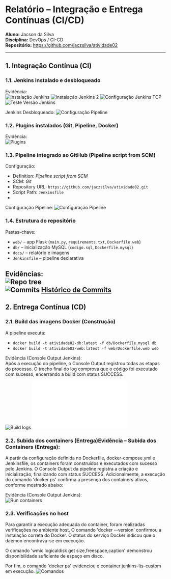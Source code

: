 # Relatório – Integração e Entrega Contínuas (CI/CD)
**Aluno:** Jacson da Silva  
**Disciplina:** DevOps / CI-CD  
**Repositório:** https://github.com/jaczsilva/atividade02

---

## 1. Integração Contínua (CI)

### 1.1. Jenkins instalado e desbloqueado
Evidência:  
![Instalação Jenkins](../img/tela1-instalacaoplugins.png)
![Instalação Jenkins 2](../img/tela2-instalacaoJenkins.png)
![Configuração Jenkins TCP](../img/tela3-apontandoJenkinsTCP.png)
![Teste Versão Jenkins](../img/tela4-testeVersaoJenkins.png)

Jenkins Desbloqueado:
![Configuração Pipeline](../img/tela6-JenkinsDesbloqueado.png)

### 1.2. Plugins instalados (Git, Pipeline, Docker)
Evidência:  
![Plugins](../img/tela7-JenkinsComplementos.png)

### 1.3. Pipeline integrado ao GitHub (Pipeline script from SCM)
Configuração:
- Definition: *Pipeline script from SCM*
- SCM: *Git*
- Repository URL: `https://github.com/jaczsilva/atividade02.git`
- Script Path: `Jenkinsfile`
- 
Configuração Pipeline:
![Configuração Pipeline](../img/tela5-JenkinsConfiguracaoPipeline.png)


### 1.4. Estrutura do repositório
Pastas-chave:
- `web/` – app Flask (`main.py`, `requirements.txt`, `Dockerfile.web`)
- `db/` – inicialização MySQL (`codigo.sql`, `Dockerfile.mysql`)
- `docs/` – relatório e imagens
- `Jenkinsfile` – pipeline declarativa

Evidências:  
![Repo tree](../img/tela11-EstruturaGitHub.png)  
![Commits](../img/tela12-Commits.png)
[Histórico de Commits](https://github.com/jaczsilva/atividade02/commits/main)
---

## 2. Entrega Contínua (CD)

### 2.1. Build das imagens Docker (Construção)
A pipeline executa:
- `docker build -t atividade02-db:latest -f db/Dockerfile.mysql db`
- `docker build -t atividade02-web:latest -f web/Dockerfile.web web`

Evidência (Console Output Jenkins):  
Após a execução do pipeline, o Console Output registrou todas as etapas do processo. O trecho final do log comprova que o código foi executado com sucesso, encerrando a build com status SUCCESS.


![Build logs](../img/tela13-ConsoleOutput.png)
![Evidência completa](../img/ConsoleOutput.txt)

### 2.2. Subida dos containers (Entrega)Evidência – Subida dos Containers (Entrega):
A partir da configuração definida no Dockerfile, docker-compose.yml e Jenkinsfile, os containers foram construídos e executados com sucesso pelo Jenkins.
O Console Output da pipeline registra a criação e inicialização, finalizando com status SUCCESS.
Adicionalmente, a execução do comando 'docker ps' confirma a presença dos containers ativos, conforme mostrado abaixo:

Evidência (Console Output Jenkins):  
![Run containers](../img/tela14-EvidenciaDockerPs.png)

### 2.3. Verificações no host
Para garantir a execução adequada do container, foram realizadas verificações no ambiente host.
O comando 'docker --version' confirmou a instalação correta do Docker.
O status do serviço Docker indicou que o daemon encontrava-se em execução.

O comando 'wmic logicaldisk get size,freespace,caption' demonstrou disponibilidade suficiente de espaço em disco.

Por fim, o comando 'docker ps' evidenciou o container jenkins-lts-custom em execução.
![Comandos](../img/tela15-EvidenciaDocker.png)
